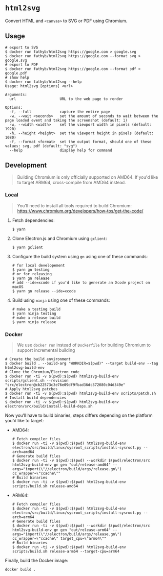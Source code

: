# `html2svg`

Convert HTML and `<canvas>` to SVG or PDF using Chromium.

## Usage

```shell
# export to SVG
$ docker run fathyb/html2svg https://google.com > google.svg
$ docker run fathyb/html2svg https://google.com --format svg > google.svg
# export to PDF
$ docker run fathyb/html2svg https://google.com --format pdf > google.pdf
# show help
$ docker run fathyb/html2svg --help
Usage: html2svg [options] <url>

Arguments:
  url                    URL to the web page to render

Options:
  -f, --full             capture the entire page
  -w, --wait <seconds>   set the amount of seconds to wait between the page loaded event and taking the screenshot (default: 1)
  -w, --width <width>    set the viewport width in pixels (default: 1920)
  -h, --height <height>  set the viewport height in pixels (default: 1080)
  -f, --format <format>  set the output format, should one of these values: svg, pdf (default: "svg")
  --help                 display help for command
```

## Development

> Building Chromium is only officially supported on AMD64. If you'd like to target ARM64, cross-compile from AMD64 instead.

### Local

> You'll need to install all tools required to build Chromium: https://www.chromium.org/developers/how-tos/get-the-code/

1. Fetch dependencies:
    ```shell
    $ yarn
    ```
2. Clone Electron.js and Chromium using `gclient`:
    ```shell
    $ yarn gclient
    ```
3. Configure the build system using `gn` using one of these commands:
    ```shell
    # for local developement
    $ yarn gn testing
    # or for releasing
    $ yarn gn release
    # add --ide=xcode if you'd like to generate an Xcode project on macOS
    $ yarn gn release --ide=xcode
    ```
4. Build using `ninja` using one of these commands:
    ```shell
    # make a testing build
    $ yarn ninja testing
    # make a release build
    $ yarn ninja release
    ```

### Docker

> We use `docker run` instead of `Dockerfile` for building Chromium to support incremental building

```shell
# Create the build environment
$ docker build . --build-arg "WORKDIR=$(pwd)" --target build-env --tag html2svg-build-env
# Clone the Chromium/Electron code
$ docker run -ti -v $(pwd):$(pwd) html2svg-build-env scripts/gclient.sh --revision "src/electron@cb22573c3e76e09df9fbad36dc372080c04d349e"
# Apply html2svg patches
$ docker run -ti -v $(pwd):$(pwd) html2svg-build-env scripts/patch.sh
# Install build dependencies
$ docker run -ti -v $(pwd):$(pwd) html2svg-build-env electron/src/build/install-build-deps.sh
```

Now you'll have to build binaries, steps differs depending on the platform you'd like to target:
- AMD64:
  ```shell
  # Fetch compiler files
  $ docker run -ti -v $(pwd):$(pwd) html2svg-build-env electron/src/build/linux/sysroot_scripts/install-sysroot.py --arch=amd64
  # Generate build files
  $ docker run -ti -v $(pwd):$(pwd) --workdir $(pwd)/electron/src html2svg-build-env gn gen "out/release-amd64" --args="import(\"//electron/build/args/release.gn\") cc_wrapper=\"ccache\""
  # Build binaries
  $ docker run -ti -v $(pwd):$(pwd) html2svg-build-env scripts/build.sh release-amd64
  ```
- ARM64:
  ```shell
  # Fetch compiler files
  $ docker run -ti -v $(pwd):$(pwd) html2svg-build-env electron/src/build/linux/sysroot_scripts/install-sysroot.py --arch=arm64
  # Generate build files
  $ docker run -ti -v $(pwd):$(pwd) --workdir $(pwd)/electron/src html2svg-build-env gn gen "out/release-arm64" --args="import(\"//electron/build/args/release.gn\") cc_wrapper=\"ccache\" target_cpu=\"arm64\""
  # Build binaries
  $ docker run -ti -v $(pwd):$(pwd) html2svg-build-env scripts/build.sh release-arm64 --target-cpu=arm64
  ```

Finally, build the Docker image:
```shell
docker build .
```

